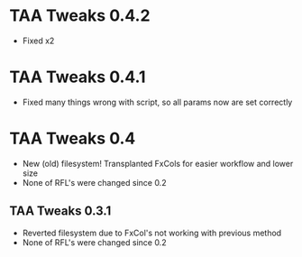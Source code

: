 # TAA Tweaks 0.4.2
- Fixed x2

# TAA Tweaks 0.4.1
- Fixed many things wrong with script, so all params now are set correctly

# TAA Tweaks 0.4
- New (old) filesystem! Transplanted FxCols for easier workflow and lower size
- None of RFL's were changed since 0.2

## TAA Tweaks 0.3.1
- Reverted filesystem due to FxCol's not working with previous method
- None of RFL's were changed since 0.2